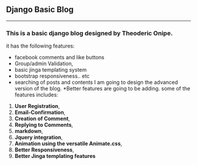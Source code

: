 ## Django Basic Blog
------
### This is a basic django blog designed by **Theoderic Onipe**.
it has the following features:
* facebook comments and like buttons
* Group/admin Validation,
* basic jinga templating system
* bootstrap responsiveness.. etc
* searching of posts and contents
I am going to design the advanced version of the blog.
*Better features are going to be adding. some of the features includes:
1. __User Registration__,
2. __Email-Confirmation__,
3. __Creation of Comment__,
4. __Replying to Comments__,
5. __markdown__,
6. __Jquery integration__,
7. __Animation using the versatile Animate.css__,
8. __Better Responsiveness__,
9. __Better Jinga templating features__
